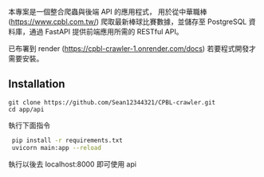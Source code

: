 本專案是一個整合爬蟲與後端 API 的應用程式，
用於從中華職棒(https://www.cpbl.com.tw/) 爬取最新棒球比賽數據，並儲存至 PostgreSQL 資料庫，通過 FastAPI 提供前端應用所需的 RESTful API。



已布署到 render (https://cpbl-crawler-1.onrender.com/docs) 
若要程式開發才需要安裝。

## Installation

```base
git clone https://github.com/Sean12344321/CPBL-crawler.git
cd app/api
```

執行下面指令

```bash
 pip install -r requirements.txt
 uvicorn main:app --reload
```

執行以後去 localhost:8000 即可使用 api
